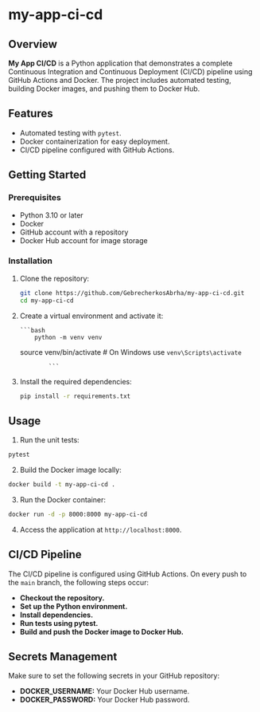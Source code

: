 # my-app-ci-cd

## Overview

**My App CI/CD** is a Python application that demonstrates a complete Continuous Integration and Continuous Deployment (CI/CD) pipeline using GitHub Actions and Docker. The project includes automated testing, building Docker images, and pushing them to Docker Hub.

## Features

- Automated testing with `pytest`.
- Docker containerization for easy deployment.
- CI/CD pipeline configured with GitHub Actions.

## Getting Started

### Prerequisites

- Python 3.10 or later
- Docker
- GitHub account with a repository
- Docker Hub account for image storage

### Installation

1.  Clone the repository:

    ```bash
    git clone https://github.com/GebrecherkosAbrha/my-app-ci-cd.git
    cd my-app-ci-cd
    ```

2.  Create a virtual environment and activate it:

        ```bash
            python -m venv venv

    source venv/bin/activate # On Windows use `venv\Scripts\activate`

                ```

3.  Install the required dependencies:

    ```bash
    pip install -r requirements.txt
    ```

## Usage

1.  Run the unit tests:

```bash
pytest
```

2. Build the Docker image locally:

```bash
docker build -t my-app-ci-cd .
```

3. Run the Docker container:

```bash
docker run -d -p 8000:8000 my-app-ci-cd
```

4.  Access the application at `http://localhost:8000`.

## CI/CD Pipeline

The CI/CD pipeline is configured using GitHub Actions. On every push to the `main` branch, the following steps occur:

- **Checkout the repository.**
- **Set up the Python environment.**
- **Install dependencies.**
- **Run tests using pytest.**
- **Build and push the Docker image to Docker Hub.**

## Secrets Management

Make sure to set the following secrets in your GitHub repository:

- **DOCKER_USERNAME:** Your Docker Hub username.
- **DOCKER_PASSWORD:** Your Docker Hub password.
